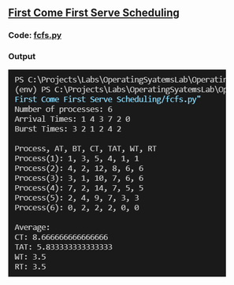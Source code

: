 ## [First Come First Serve Scheduling](./fcfs.py)
### Code: [fcfs.py](./fcfs.py)

### Output

![Output](./output.png)